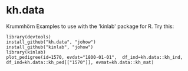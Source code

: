 # kh.data
Krummhörn Examples to use with the 'kinlab' package for R. Try this:

`library(devtools)`  
`install_github("kh.data", "johow")`  
`install_github("kinlab", "johow")`  
`library(kinlab)`  
`plot_pedigree(id=1570, evdat="1800-01-01",  df_ind=kh.data::kh_ind, df_ind=kh.data::kh_ped[["1570"]], evmat=kh.data::kh_mat)`  

 
